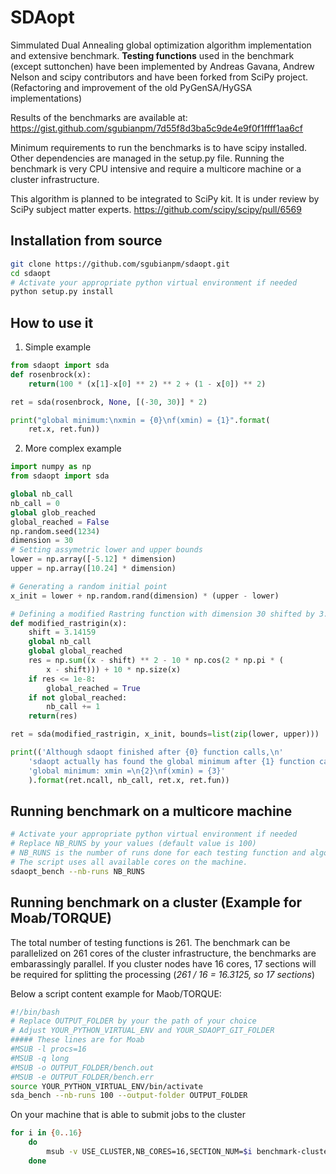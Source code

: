 # SDAopt

Simmulated Dual Annealing global optimization algorithm implementation and extensive benchmark. **Testing functions** used in the benchmark (except suttonchen) have been implemented by Andreas Gavana, Andrew Nelson and scipy contributors and have been forked from SciPy project. (Refactoring and improvement of the old PyGenSA/HyGSA implementations)

Results of the benchmarks are available at:
https://gist.github.com/sgubianpm/7d55f8d3ba5c9de4e9f0f1ffff1aa6cf

Minimum requirements to run the benchmarks is to have scipy installed. Other dependencies are managed in the setup.py file. 
Running the benchmark is very CPU intensive and require a multicore machine or a cluster infrastructure.

This algorithm is planned to be integrated to SciPy kit. It is under review by SciPy subject matter experts.
https://github.com/scipy/scipy/pull/6569


## Installation from source

```bash
git clone https://github.com/sgubianpm/sdaopt.git
cd sdaopt
# Activate your appropriate python virtual environment if needed
python setup.py install
```

## How to use it

1. Simple example

```python
from sdaopt import sda
def rosenbrock(x):
    return(100 * (x[1]-x[0] ** 2) ** 2 + (1 - x[0]) ** 2) 

ret = sda(rosenbrock, None, [(-30, 30)] * 2)

print("global minimum:\nxmin = {0}\nf(xmin) = {1}".format(
    ret.x, ret.fun))
```

2. More complex example

```python
import numpy as np
from sdaopt import sda

global nb_call
nb_call = 0
global glob_reached
global_reached = False
np.random.seed(1234)
dimension = 30
# Setting assymetric lower and upper bounds
lower = np.array([-5.12] * dimension)
upper = np.array([10.24] * dimension)

# Generating a random initial point
x_init = lower + np.random.rand(dimension) * (upper - lower)

# Defining a modified Rastring function with dimension 30 shifted by 3.14159
def modified_rastrigin(x):
    shift = 3.14159
    global nb_call
    global global_reached
    res = np.sum((x - shift) ** 2 - 10 * np.cos(2 * np.pi * (
        x - shift))) + 10 * np.size(x)
    if res <= 1e-8:
        global_reached = True
    if not global_reached:
        nb_call += 1
    return(res)

ret = sda(modified_rastrigin, x_init, bounds=list(zip(lower, upper)))

print(('Although sdaopt finished after {0} function calls,\n'
    'sdaopt actually has found the global minimum after {1} function calls.\n'
    'global minimum: xmin =\n{2}\nf(xmin) = {3}'
    ).format(ret.ncall, nb_call, ret.x, ret.fun))

```

## Running benchmark on a multicore machine

```bash
# Activate your appropriate python virtual environment if needed
# Replace NB_RUNS by your values (default value is 100)
# NB_RUNS is the number of runs done for each testing function and algorithm used
# The script uses all available cores on the machine.
sdaopt_bench --nb-runs NB_RUNS
```

## Running benchmark on a cluster (Example for Moab/TORQUE)

The total number of testing functions is 261. The benchmark can be parallelized on 261 cores of the cluster infrastructure, the benchmarks are embarassingly parallel. If you cluster nodes have 16 cores, 17 sections will be required for splitting the processing (_261 / 16 = 16.3125, so 17 sections_)

Below a script content example for Maob/TORQUE:
```bash
#!/bin/bash
# Replace OUTPUT_FOLDER by your the path of your choice
# Adjust YOUR_PYTHON_VIRTUAL_ENV and YOUR_SDAOPT_GIT_FOLDER
##### These lines are for Moab
#MSUB -l procs=16
#MSUB -q long
#MSUB -o OUTPUT_FOLDER/bench.out
#MSUB -e OUTPUT_FOLDER/bench.err
source YOUR_PYTHON_VIRTUAL_ENV/bin/activate 
sda_bench --nb-runs 100 --output-folder OUTPUT_FOLDER 
```
On your machine that is able to submit jobs to the cluster
```bash
for i in {0..16}
    do
        msub -v USE_CLUSTER,NB_CORES=16,SECTION_NUM=$i benchmark-cluster.sh
    done
```



